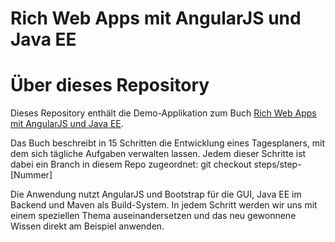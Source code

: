 Rich Web Apps mit AngularJS und Java EE
======================

# Über dieses Repository
Dieses Repository enthält die Demo-Applikation zum Buch [Rich Web Apps mit AngularJS und Java EE](https://itunes.apple.com/de/book/rich-web-apps-mit-angularjs/id847457516).

Das Buch beschreibt in 15 Schritten die Entwicklung eines Tagesplaners, mit dem sich tägliche Aufgaben verwalten lassen. Jedem dieser Schritte ist dabei ein Branch in diesem Repo zugeordnet: git checkout steps/step-[Nummer]

Die Anwendung nutzt AngularJS und Bootstrap für die GUI, Java EE im Backend und Maven als Build-System. In jedem Schritt werden wir uns mit einem speziellen Thema auseinandersetzen und das neu gewonnene Wissen direkt am Beispiel anwenden.